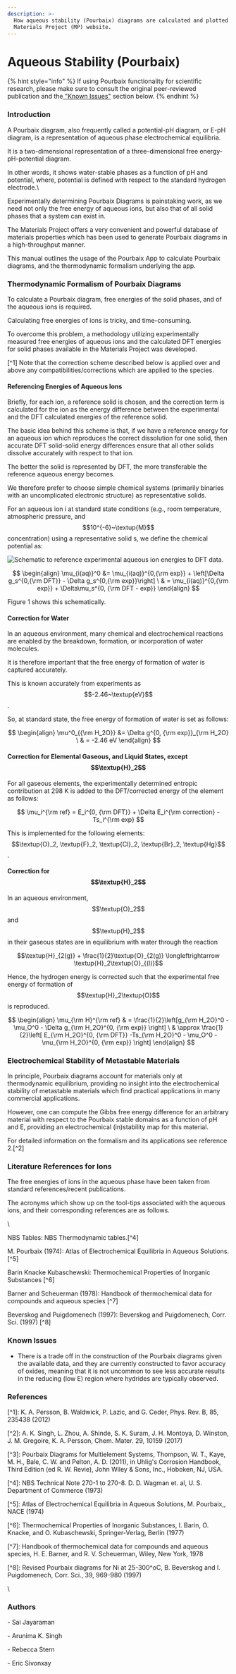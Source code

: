 ```yaml
---
description: >-
  How aqueous stability (Pourbaix) diagrams are calculated and plotted on the
  Materials Project (MP) website.
---
```


# Aqueous Stability (Pourbaix)

{% hint style="info" %}
If using Pourbaix functionality for scientific research, please make sure to consult the original peer-reviewed publication and the[ "Known Issues"](aqueous-stability-pourbaix.md#known-issues) section below.
{% endhint %}

### Introduction

A Pourbaix diagram, also frequently called a potential-pH diagram, or E-pH diagram, is a representation of aqueous phase electrochemical equilibria.

It is a two-dimensional representation of a three-dimensional free energy-pH-potential diagram.

In other words, it shows water-stable phases as a function of pH and potential, where, potential is defined with respect to the standard hydrogen electrode.\


Experimentally determining Pourbaix Diagrams is painstaking work, as we need not only the free energy of aqueous ions, but also that of all solid phases that a system can exist in.

The Materials Project offers a very convenient and powerful database of materials properties which has been used to generate Pourbaix diagrams in a high-throughput manner.

This manual outlines the usage of the Pourbaix App to calculate Pourbaix diagrams, and the thermodynamic formalism underlying the app.

### Thermodynamic Formalism of Pourbaix Diagrams

To calculate a Pourbaix diagram, free energies of the solid phases, and of the aqueous ions is required.

Calculating free energies of ions is tricky, and time-consuming.

To overcome this problem, a methodology utilizing experimentally measured free energies of aqueous ions and the calculated DFT energies for solid phases available in the Materials Project was developed.

\[^1] Note that the correction scheme described below is applied over and above any compatibilities/corrections which are applied to the species.

#### Referencing Energies of Aqueous Ions

Briefly, for each ion, a reference solid is chosen, and the correction term is calculated for the ion as the energy difference between the experimental and the DFT calculated energies of the reference solid.

The basic idea behind this scheme is that, if we have a reference energy for an aqueous ion which reproduces the correct dissolution for one solid, then accurate DFT solid-solid energy differences ensure that all other solids dissolve accurately with respect to that ion.

The better the solid is represented by DFT, the more transferable the reference aqueous energy becomes.

We therefore prefer to choose simple chemical systems (primarily binaries with an uncomplicated electronic structure) as representative solids.

For an aqueous ion i at standard state conditions (e.g., room temperature, atmospheric pressure, and $$10^{-6}~\textup{M}$$ concentration) using a representative solid s, we define the chemical potential as:

![ Schematic to reference experimental aqueous ion energies to DFT data.](../.gitbook/assets/Ion\_ref\_energy.png)

$$
\begin{align} \mu_{i(aq)}^0 &= \mu_{i(aq)}^{0,{\rm exp}} + \left[\Delta g_s^{0,{\rm DFT}} - \Delta g_s^{0,{\rm exp}}\right]  \ & = \mu_{i(aq)}^{0,{\rm exp}} + \Delta\mu_s^{0, {\rm DFT - exp}} \end{align}
$$

Figure 1 shows this schematically.

#### Correction for Water 

In an aqueous environment, many chemical and electrochemical reactions are enabled by the breakdown, formation, or incorporation of water molecules.

It is therefore important that the free energy of formation of water is captured accurately.

This is known accurately from experiments as $$-2.46~\textup{eV}$$.

So, at standard state, the free energy of formation of water is set as follows:

$$
\begin{align}
\mu^0_{{\rm H_2O}} &= \Delta g^{0, {\rm exp}}_{\rm H_2O}  \
 & = -2.46 eV
\end{align}
$$

#### Correction for Elemental Gaseous, and Liquid States, except $$\textup{H}_2$$

For all gaseous elements, the experimentally determined entropic contribution at 298 K is added to the DFT/corrected energy of the element as follows:

$$
\mu_i^{\rm ref} = E_i^{0, {\rm DFT}} + \Delta E_i^{\rm correction} - Ts_i^{\rm exp}
$$

This is implemented for the following elements: $$\textup{O}_2, \textup{F}_2, \textup{Cl}_2, \textup{Br}_2, \textup{Hg}$$.

#### Correction for $$\textup{H}_2$$

In an aqueous environment, $$\textup{O}_2$$ and $$\textup{H}_2$$ in their gaseous states are in equilibrium with water through the reaction

$$\textup{H}_{2(g)} + \frac{1}{2}\textup{O}_{2(g)} \longleftrightarrow \textup{H}_2\textup{O}_{(l)}$$

Hence, the hydrogen energy is corrected such that the experimental free energy of formation of $$\textup{H}_2\textup{O}$$ is reproduced.

$$
\begin{align}
\mu_{\rm H}^{\rm ref} & = \frac{1}{2}\left[g_{\rm H_2O}^0 - \mu_O^0 - \Delta g_{\rm H_2O}^{0, {\rm exp}} \right] \
& \approx \frac{1}{2}\left[ E_{\rm H_2O}^{0, {\rm DFT}} -Ts_{\rm H_2O}^0 - \mu_O^0 - \mu_{\rm H_2O}^{0, {\rm exp}} \right]
\end{align}
$$



### Electrochemical Stability of Metastable Materials

In principle, Pourbaix diagrams account for materials only at thermodynamic equilibrium, providing no insight into the electrochemical stability of metastable materials which find practical applications in many commercial applications.

However, one can compute the Gibbs free energy difference for an arbitrary material with respect to the Pourbaix stable domains as a function of pH and E, providing an electrochemical (in)stability map for this material.

For detailed information on the formalism and its applications see reference 2.\[^2]

### Literature References for Ions



The free energies of ions in the aqueous phase have been taken from standard references/recent publications.

The acronyms which show up on the tool-tips associated with the aqueous ions, and their corresponding references are as follows.

\


NBS Tables: NBS Thermodynamic tables.\[^4]

M. Pourbaix (1974): Atlas of Electrochemical Equilibria in Aqueous Solutions. \[^5]

Barin Knacke Kubaschewski: Thermochemical Properties of Inorganic Substances \[^6]

Barner and Scheuerman (1978): Handbook of thermochemical data for compounds and aqueous species \[^7]

Beverskog and Puigdomenech (1997): Beverskog and Puigdomenech, Corr. Sci. (1997) \[^8]

### Known Issues

* There is a trade off in the construction of the Pourbaix diagrams given the available data, and they are currently constructed to favor accuracy of oxides, meaning that it is not uncommon to see less accurate results in the reducing (low E) region where hydrides are typically observed.

### References

\[^1]: K. A. Persson, B. Waldwick, P. Lazic, and G. Ceder, Phys. Rev. B, 85, 235438 (2012)

\[^2]: A. K. Singh, L. Zhou, A. Shinde, S. K. Suram, J. H. Montoya, D. Winston, J. M. Gregoire, K. A. Persson, Chem. Mater. 29, 10159 (2017)

\[^3]: Pourbaix Diagrams for Multielement Systems, Thompson, W. T., Kaye, M. H., Bale, C. W. and Pelton, A. D. (2011), in Uhlig's Corrosion Handbook, Third Edition (ed R. W. Revie), John Wiley & Sons, Inc., Hoboken, NJ, USA.

\[^4]: NBS Technical Note 270-1 to 270-8. D. D. Wagman et. al, U. S. Department of Commerce (1973)

\[^5]: Atlas of Electrochemical Equilibria in Aqueous Solutions, M. Pourbaix,, NACE (1974)

\[^6]: Thermochemical Properties of Inorganic Substances, I. Barin, O. Knacke, and O. Kubaschewski, Springer-Verlag, Berlin (1977)

\[^7]: Handbook of thermochemical data for compounds and aqueous species, H. E. Barner, and R. V. Scheuerman, Wiley, New York, 1978

\[^8]: Revised Pourbaix diagrams for Ni at 25-300^oC, B. Beverskog and I. Puigdomenech, Corr. Sci., 39, 969-980 (1997)

\


### Authors

\- Sai Jayaraman

\- Arunima K. Singh

\- Rebecca Stern

\- Eric Sivonxay
